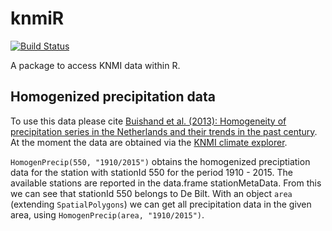 <!-- README.md is generated from README.Rmd. Please edit that file -->
knmiR
=====

[![Build Status](https://travis-ci.org/MartinRoth/knmiR.png?branch=master)](https://travis-ci.org/MartinRoth/knmiR)

A package to access KNMI data within R.

Homogenized precipitation data
------------------------------

To use this data please cite [Buishand et al. (2013): Homogeneity of precipitation series in the Netherlands and their trends in the past century](http://onlinelibrary.wiley.com/doi/10.1002/joc.3471/abstract). At the moment the data are obtained via the [KNMI climate explorer](http://climexp.knmi.nl/).

`HomogenPrecip(550, "1910/2015")` obtains the homogenized preciptiation data for the station with stationId 550 for the period 1910 - 2015. The available stations are reported in the data.frame stationMetaData. From this we can see that stationId 550 belongs to De Bilt. With an object `area` (extending `SpatialPolygons`) we can get all precipitation data in the given area, using `HomogenPrecip(area, "1910/2015")`.
